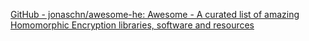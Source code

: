 
[GitHub - jonaschn/awesome-he: Awesome - A curated list of amazing Homomorphic Encryption libraries, software and resources](https://github.com/jonaschn/awesome-he)
